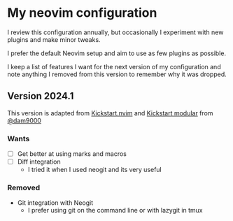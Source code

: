 # My neovim configuration
I review this configuration annually, but occasionally I experiment with new plugins and make minor tweaks.

I prefer the default Neovim setup and aim to use as few plugins as possible.

I keep a list of features I want for the next version of my configuration and note anything I removed from this version to remember why it was dropped.

## Version 2024.1
This version is adapted from [Kickstart.nvim](https://github.com/nvim-lua/kickstart.nvim) and [Kickstart modular](https://github.com/dam9000/kickstart-modular.nvim) from [@dam9000](https://github.com/dam9000)


### Wants
- [ ] Get better at using marks and macros
- [ ] Diff integration
    - I tried it when I used neogit and its very useful

### Removed
- Git integration with Neogit
    - I prefer using git on the command line or with lazygit in tmux
